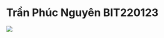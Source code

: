 <h1>Trần Phúc Nguyên BIT220123</h1>
<image src="z5550249900163_8021964eb36a4eb4f0078f4fb22033e2.jpg" />
